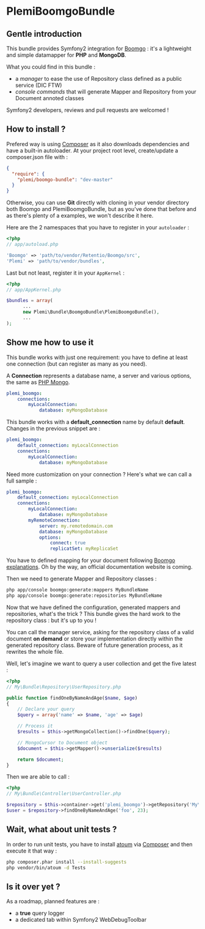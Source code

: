 PlemiBoomgoBundle
=================

Gentle introduction
-------------------

This bundle provides Symfony2 integration for [Boomgo](https://github.com/Retentio/Boomgo) : it's a lightweight and 
simple datamapper for **PHP** and **MongoDB**.

What you could find in this bundle :

* a _manager_ to ease the use of Repository class defined as a public service (DIC FTW)
* _console commands_ that will generate Mapper and Repository from your Document annoted classes

Symfony2 developers, reviews and pull requests are welcomed !

How to install ?
----------------

Prefered way is using [Composer](http://getcomposer.org/) as it also downloads dependencies and have a built-in autoloader.
At your project root level, create/update a composer.json file with :

```json
{
  "require": {
    "plemi/boomgo-bundle": "dev-master"
  }
}
```

Otherwise, you can use **Git** directly with cloning in your vendor directory both Boomgo and PlemiBoomgoBundle, but as you've done that before and as there's plenty of a examples, we won't describe it here.

Here are the 2 namespaces that you have to register in your ```autoloader``` :

```php
<?php
// app/autoload.php

'Boomgo' => 'path/to/vendor/Retentio/Boomgo/src',
'Plemi' => 'path/to/vendor/bundles',
```

Last but not least, register it in your ```AppKernel``` :

```php
<?php
// app/AppKernel.php

$bundles = array(
      ...
      new Plemi\Bundle\BoomgoBundle\PlemiBoomgoBundle(),
      ...
);
```

Show me how to use it
---------------------

This bundle works with just one requirement: you have to define at least one connection (but can register as many as you need).

A **Connection** represents a database name, a server and various options, the same as [PHP Mongo](http://fr.php.net/manual/fr/mongo.construct.php).

```yaml
plemi_boomgo:
    connections:
        myLocalConnection:
            database: myMongoDatabase
```

This bundle works with a **default_connection** name by default **default**.
Changes in the previous snippet are :

```yaml
plemi_boomgo:
    default_connection: myLocalConnection
    connections:
        myLocalConnection:
            database: myMongoDatabase
```

Need more customization on your connection ? Here's what we can call a full sample :

```yaml
plemi_boomgo:
    default_connection: myLocalConnection
    connections:
        myLocalConnection:
            database: myMongoDatabase
        myRemoteConnection:
            server: my.remotedomain.com
            database: myMongoDatabase
            options:
                connect: true
                replicatSet: myReplicaSet
```

You have to defined mapping for your document following [Boomgo explanations](https://github.com/Retentio/Boomgo). Oh by the way, an official documentation website is coming.

Then we need to generate Mapper and Repository classes :

```bash
php app/console boomgo:generate:mappers MyBundleName
php app/console boomgo:generate:repositories MyBundleName
```

Now that we have defined the configuration, generated mappers and repositories, what's the trick ? 
This bundle gives the hard work to the repository class : but it's up to you !

You can call the manager service, asking for the repository class of a valid document __on demand__ or store your implementation directly within the generated repository class. Beware of future generation process, as it rewrites the whole file.

Well, let's imagine we want to query a user collection and get the five latest :

```php
<?php
// My\Bundle\Repository\UserRepository.php

public function findOneByNameAndAge($name, $age)
{
    // Declare your query
    $query = array('name' => $name, 'age' => $age)

    // Process it
    $results = $this->getMongoCollection()->findOne($query);

    // MongoCursor to Document object
    $document = $this->getMapper()->unserialize($results)

    return $document;
}
```

Then we are able to call :

```php
<?php
// My\Bundle\Controller\UserController.php

$repository = $this->container->get('plemi_boomgo')->getRepository('My\Bundle\Document\User');
$user = $repository->findOneByNameAndAge('foo', 23);
```

Wait, what about unit tests ?
-----------------------------

In order to run unit tests, you have to install [atoum](https://atoum.org) via [Composer](http://getcomposer.org/) and then execute it that way :

```bash
php composer.phar install --install-suggests
php vendor/bin/atoum -d Tests
```

Is it over yet ?
----------------

As a roadmap, planned features are :

* a **true** query logger
* a dedicated tab within Symfony2 WebDebugToolbar